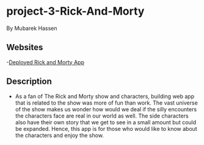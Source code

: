 # project-3-Rick-And-Morty
By Mubarek Hassen

## Websites
 -[Deployed Rick and Morty App](https://spontaneous-buttercream-3721f4.netlify.app/)

## Description
- As a fan of The Rick and Morty show and characters, building web app that is related to the show was more of fun than work. The vast universe of the show makes us wonder how would we deal if the silly encounters the characters face are real in our world as well. The side characters also have their own story that we get to see in a small amount but could be expanded. Hence, this app is for those who would like to know about the characters and enjoy the show.

